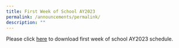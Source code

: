 ```yaml
---
title: First Week of School AY2023
permalink: /announcements/permalink/
description: ""
---
```

Please click [here](\files\Announcements\FirstWeekProgramme.pdf) to download first week of school AY2023 schedule.

